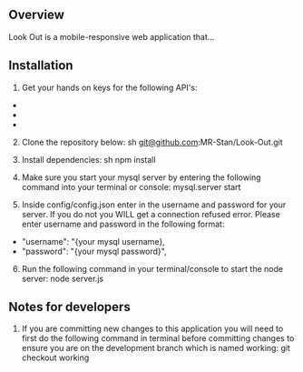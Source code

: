 ## Overview
Look Out is a mobile-responsive web application that...

## Installation
1. Get your hands on keys for the following API's:
*
*
*
2. Clone the repository below: sh git@github.com:MR-Stan/Look-Out.git

3. Install dependencies: sh npm install

4. Make sure you start your mysql server by entering the following command into your terminal or console: mysql.server start

5. Inside config/config.json enter in the username and password for your server. If you do not you WILL get a connection refused error. Please enter username and password in the following format:

* "username": "{your mysql username},
* "password": "{your mysql password}",

6. Run the following command in your terminal/console to start the node server: node server.js

## Notes for developers
1. If you are committing new changes to this application you will need to first do the following command in terminal before committing changes to ensure you are on the development branch which is named working: git checkout working 

